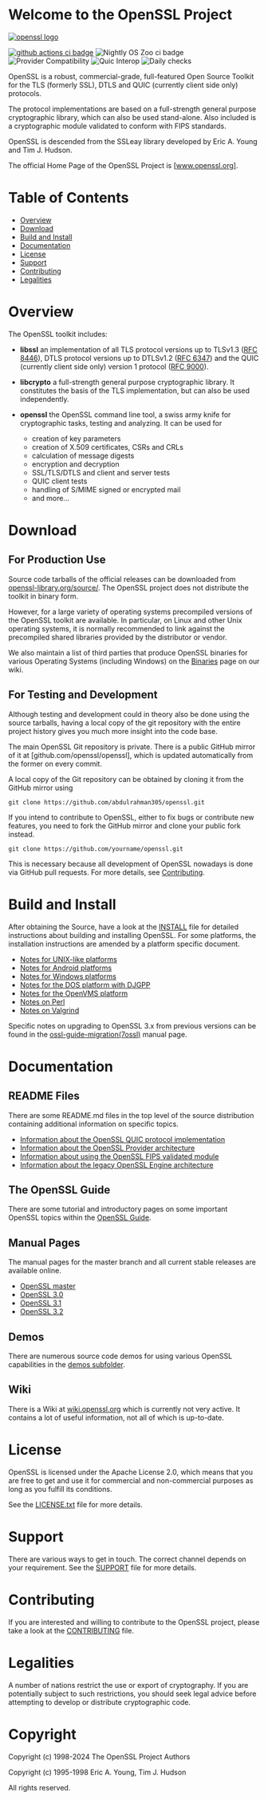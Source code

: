 Welcome to the OpenSSL Project
==============================

[![openssl logo]][www.openssl.org]

[![github actions ci badge]][github actions ci]
![Nightly OS Zoo ci badge](https://github.com/abdulrahman305/openssl/actions/workflows/os-zoo.yml/badge.svg)
![Provider Compatibility](https://github.com/abdulrahman305/openssl/actions/workflows/provider-compatibility.yml/badge.svg)
![Quic Interop](https://github.com/abdulrahman305/openssl/actions/workflows/run_quic_interop.yml/badge.svg)
![Daily checks](https://github.com/abdulrahman305/openssl/actions/workflows/run-checker-daily.yml/badge.svg)

OpenSSL is a robust, commercial-grade, full-featured Open Source Toolkit
for the TLS (formerly SSL), DTLS and QUIC (currently client side only)
protocols.

The protocol implementations are based on a full-strength general purpose
cryptographic library, which can also be used stand-alone. Also included is a
cryptographic module validated to conform with FIPS standards.

OpenSSL is descended from the SSLeay library developed by Eric A. Young
and Tim J. Hudson.

The official Home Page of the OpenSSL Project is [www.openssl.org].

Table of Contents
=================

 - [Overview](#overview)
 - [Download](#download)
 - [Build and Install](#build-and-install)
 - [Documentation](#documentation)
 - [License](#license)
 - [Support](#support)
 - [Contributing](#contributing)
 - [Legalities](#legalities)

Overview
========

The OpenSSL toolkit includes:

- **libssl**
  an implementation of all TLS protocol versions up to TLSv1.3 ([RFC 8446]),
  DTLS protocol versions up to DTLSv1.2 ([RFC 6347]) and
  the QUIC (currently client side only) version 1 protocol ([RFC 9000]).

- **libcrypto**
  a full-strength general purpose cryptographic library. It constitutes the
  basis of the TLS implementation, but can also be used independently.

- **openssl**
  the OpenSSL command line tool, a swiss army knife for cryptographic tasks,
  testing and analyzing. It can be used for
  - creation of key parameters
  - creation of X.509 certificates, CSRs and CRLs
  - calculation of message digests
  - encryption and decryption
  - SSL/TLS/DTLS and client and server tests
  - QUIC client tests
  - handling of S/MIME signed or encrypted mail
  - and more...

Download
========

For Production Use
------------------

Source code tarballs of the official releases can be downloaded from
[openssl-library.org/source/](https://openssl-library.org/source/).
The OpenSSL project does not distribute the toolkit in binary form.

However, for a large variety of operating systems precompiled versions
of the OpenSSL toolkit are available. In particular, on Linux and other
Unix operating systems, it is normally recommended to link against the
precompiled shared libraries provided by the distributor or vendor.

We also maintain a list of third parties that produce OpenSSL binaries for
various Operating Systems (including Windows) on the [Binaries] page on our
wiki.

For Testing and Development
---------------------------

Although testing and development could in theory also be done using
the source tarballs, having a local copy of the git repository with
the entire project history gives you much more insight into the
code base.

The main OpenSSL Git repository is private.
There is a public GitHub mirror of it at [github.com/openssl/openssl],
which is updated automatically from the former on every commit.

A local copy of the Git repository can be obtained by cloning it from
the GitHub mirror using

    git clone https://github.com/abdulrahman305/openssl.git

If you intend to contribute to OpenSSL, either to fix bugs or contribute
new features, you need to fork the GitHub mirror and clone your public fork
instead.

    git clone https://github.com/yourname/openssl.git

This is necessary because all development of OpenSSL nowadays is done via
GitHub pull requests. For more details, see [Contributing](#contributing).

Build and Install
=================

After obtaining the Source, have a look at the [INSTALL](INSTALL.md) file for
detailed instructions about building and installing OpenSSL. For some
platforms, the installation instructions are amended by a platform specific
document.

 * [Notes for UNIX-like platforms](NOTES-UNIX.md)
 * [Notes for Android platforms](NOTES-ANDROID.md)
 * [Notes for Windows platforms](NOTES-WINDOWS.md)
 * [Notes for the DOS platform with DJGPP](NOTES-DJGPP.md)
 * [Notes for the OpenVMS platform](NOTES-VMS.md)
 * [Notes on Perl](NOTES-PERL.md)
 * [Notes on Valgrind](NOTES-VALGRIND.md)

Specific notes on upgrading to OpenSSL 3.x from previous versions can be found
in the [ossl-guide-migration(7ossl)] manual page.

Documentation
=============

README Files
------------

There are some README.md files in the top level of the source distribution
containing additional information on specific topics.

 * [Information about the OpenSSL QUIC protocol implementation](README-QUIC.md)
 * [Information about the OpenSSL Provider architecture](README-PROVIDERS.md)
 * [Information about using the OpenSSL FIPS validated module](README-FIPS.md)
 * [Information about the legacy OpenSSL Engine architecture](README-ENGINES.md)

The OpenSSL Guide
-----------------

There are some tutorial and introductory pages on some important OpenSSL topics
within the [OpenSSL Guide].

Manual Pages
------------

The manual pages for the master branch and all current stable releases are
available online.

- [OpenSSL master](https://www.openssl.org/docs/manmaster)
- [OpenSSL 3.0](https://www.openssl.org/docs/man3.0)
- [OpenSSL 3.1](https://www.openssl.org/docs/man3.1)
- [OpenSSL 3.2](https://www.openssl.org/docs/man3.2)

Demos
-----

There are numerous source code demos for using various OpenSSL capabilities in the
[demos subfolder](./demos).

Wiki
----

There is a Wiki at [wiki.openssl.org] which is currently not very active.
It contains a lot of useful information, not all of which is up-to-date.

License
=======

OpenSSL is licensed under the Apache License 2.0, which means that
you are free to get and use it for commercial and non-commercial
purposes as long as you fulfill its conditions.

See the [LICENSE.txt](LICENSE.txt) file for more details.

Support
=======

There are various ways to get in touch. The correct channel depends on
your requirement. See the [SUPPORT](SUPPORT.md) file for more details.

Contributing
============

If you are interested and willing to contribute to the OpenSSL project,
please take a look at the [CONTRIBUTING](CONTRIBUTING.md) file.

Legalities
==========

A number of nations restrict the use or export of cryptography. If you are
potentially subject to such restrictions, you should seek legal advice before
attempting to develop or distribute cryptographic code.

Copyright
=========

Copyright (c) 1998-2024 The OpenSSL Project Authors

Copyright (c) 1995-1998 Eric A. Young, Tim J. Hudson

All rights reserved.

<!-- Links  -->

[www.openssl.org]:
    <https://www.openssl.org>
    "OpenSSL Homepage"

[github.com/abdulrahman305/openssl]:
    <https://github.com/abdulrahman305/openssl>
    "OpenSSL GitHub Mirror"

[wiki.openssl.org]:
    <https://wiki.openssl.org>
    "OpenSSL Wiki"

[ossl-guide-migration(7ossl)]:
    <https://www.openssl.org/docs/manmaster/man7/ossl-guide-migration.html>
    "OpenSSL Migration Guide"

[RFC 8446]:
     <https://tools.ietf.org/html/rfc8446>

[RFC 6347]:
     <https://tools.ietf.org/html/rfc6347>

[RFC 9000]:
     <https://tools.ietf.org/html/rfc9000>

[Binaries]:
    <https://wiki.openssl.org/index.php/Binaries>
    "List of third party OpenSSL binaries"

[OpenSSL Guide]:
    <https://www.openssl.org/docs/manmaster/man7/ossl-guide-introduction.html>
    "An introduction to OpenSSL"

<!-- Logos and Badges -->

[openssl logo]:
    doc/images/openssl.svg
    "OpenSSL Logo"

[github actions ci badge]:
    <https://github.com/abdulrahman305/openssl/workflows/GitHub%20CI/badge.svg>
    "GitHub Actions CI Status"

[github actions ci]:
    <https://github.com/abdulrahman305/openssl/actions?query=workflow%3A%22GitHub+CI%22>
    "GitHub Actions CI"

[appveyor badge]:
    <https://ci.appveyor.com/api/projects/status/8e10o7xfrg73v98f/branch/master?svg=true>
    "AppVeyor Build Status"

[appveyor jobs]:
    <https://ci.appveyor.com/project/abdulrahman305/openssl/branch/master>
    "AppVeyor Jobs"
